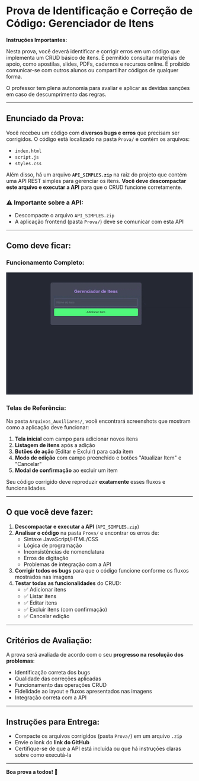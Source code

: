 # Prova de Identificação e Correção de Código: Gerenciador de Itens

**Instruções Importantes:**

Nesta prova, você deverá identificar e corrigir erros em um código que implementa um CRUD básico de itens. É permitido consultar materiais de apoio, como apostilas, slides, PDFs, cadernos e recursos online. É proibido comunicar-se com outros alunos ou compartilhar códigos de qualquer forma.

O professor tem plena autonomia para avaliar e aplicar as devidas sanções em caso de descumprimento das regras.

---

## Enunciado da Prova:

Você recebeu um código com **diversos bugs e erros** que precisam ser corrigidos. O código está localizado na pasta `Prova/` e contém os arquivos:
- `index.html`
- `script.js`
- `styles.css`

Além disso, há um arquivo **`API_SIMPLES.zip`** na raiz do projeto que contém uma API REST simples para gerenciar os itens. **Você deve descompactar este arquivo e executar a API** para que o CRUD funcione corretamente.

### ⚠️ Importante sobre a API:
- Descompacte o arquivo `API_SIMPLES.zip`
- A aplicação frontend (pasta `Prova/`) deve se comunicar com esta API

---

## Como deve ficar:

### Funcionamento Completo:
![Como deve Ficar](https://github.com/Desenvolvimento-WEB-I-2024-2-Ensi-Medio/Prova1/blob/main/Arquivos/Funcional.gif?raw=true)

### Telas de Referência:
Na pasta `Arquivos_Auxiliares/`, você encontrará screenshots que mostram como a aplicação deve funcionar:

1. **Tela inicial** com campo para adicionar novos itens
2. **Listagem de itens** após a adição
3. **Botões de ação** (Editar e Excluir) para cada item
4. **Modo de edição** com campo preenchido e botões "Atualizar Item" e "Cancelar"
5. **Modal de confirmação** ao excluir um item

Seu código corrigido deve reproduzir **exatamente** esses fluxos e funcionalidades.

---

## O que você deve fazer:

1. **Descompactar e executar a API** (`API_SIMPLES.zip`)
2. **Analisar o código** na pasta `Prova/` e encontrar os erros de:
   - Sintaxe JavaScript/HTML/CSS
   - Lógica de programação
   - Inconsistências de nomenclatura
   - Erros de digitação
   - Problemas de integração com a API
3. **Corrigir todos os bugs** para que o código funcione conforme os fluxos mostrados nas imagens
4. **Testar todas as funcionalidades** do CRUD:
   - ✅ Adicionar itens
   - ✅ Listar itens
   - ✅ Editar itens
   - ✅ Excluir itens (com confirmação)
   - ✅ Cancelar edição

---

## Critérios de Avaliação:

A prova será avaliada de acordo com o seu **progresso na resolução dos problemas**:
- Identificação correta dos bugs
- Qualidade das correções aplicadas
- Funcionamento das operações CRUD
- Fidelidade ao layout e fluxos apresentados nas imagens
- Integração correta com a API

---

## Instruções para Entrega:

- Compacte os arquivos corrigidos (pasta `Prova/`) em um arquivo `.zip`
- Envie o lonk do **link do GitHub**
- Certifique-se de que a API está incluída ou que há instruções claras sobre como executá-la

---

**Boa prova a todos! 🚀**
